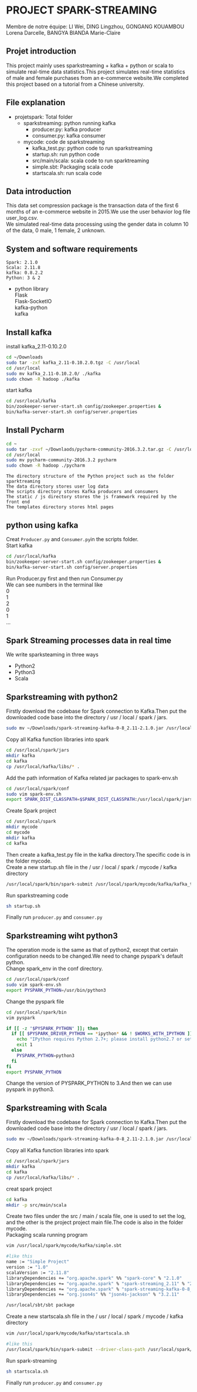 PROJECT SPARK-STREAMING 
===================================================================
Membre de notre équipe: LI Wei, DING Lingzhou, GONGANG KOUAMBOU Lorena Darcelle, BANGYA BIANDA Marie-Claire

Projet introduction
------------------------------------
This project mainly uses sparkstreaming + kafka + python or scala to simulate real-time data statistics.This project simulates real-time statistics of male and female purchases from an e-commerce website.We completed this project based on a tutorial from a Chinese university.

File explanation
-----------------------------------
* projetspark: Total folder
    * sparkstreaming: python running kafka
        * producer.py: kafka producer
        * consumer.py: kafka consumer
    * mycode: code de sparkstreaming
        * kafka_test.py: python code to run sparkstreaming
        * startup.sh: run python code
        * src/main/scala: scala code to run sparktreaming
        * simple.sbt: Packaging scala code
        * startscala.sh: run scala code

Data introduction
--------------------------------------------------
This data set compression package is the transaction data of the first 6 months of an e-commerce website in 2015.We use the user behavior log file user_log.csv.  
We simulated real-time data processing using the gender data in column 10 of the data, 0 male, 1 female, 2 unknown.

System and software requirements
--------------------------------------------------------------------
    Spark: 2.1.0
    Scala: 2.11.8
    kafka: 0.8.2.2
    Python: 3 & 2
* python library  
    Flask<br>
    Flask-SocketIO  
    kafka-python  
    kafka  

Install kafka
-----------------------------------------------
install kafka_2.11-0.10.2.0  
```bash
cd ~/Downloads
sudo tar -zxf kafka_2.11-0.10.2.0.tgz -C /usr/local
cd /usr/local
sudo mv kafka_2.11-0.10.2.0/ ./kafka
sudo chown -R hadoop ./kafka
```
start kafka
```bash
cd /usr/local/kafka
bin/zookeeper-server-start.sh config/zookeeper.properties &
bin/kafka-server-start.sh config/server.properties
```

Install Pycharm
-------------------------------------------------
```bash
cd ~
sudo tar -zxvf ~/Downlaods/pycharm-community-2016.3.2.tar.gz -C /usr/local  
cd /usr/local
sudo mv pycharm-community-2016.3.2 pycharm  
sudo chown -R hadoop ./pycharm 
```
    The directory structure of the Python project such as the folder sparktreaming
    The data directory stores user log data
    The scripts directory stores Kafka producers and consumers
    The static / js directory stores the js framework required by the front end
    The templates directory stores html pages

python using kafka
---------------------------------------------------
Creat `Producer.py` and `Consumer.py`in the scripts folder.  
Start kafka
```bash
cd /usr/local/kafka
bin/zookeeper-server-start.sh config/zookeeper.properties &
bin/kafka-server-start.sh config/server.properties
```
Run Producer.py first and then run Consumer.py  
We can see numbers in the terminal like  
0  
1  
2  
0  
1  
...  

Spark Streaming processes data in real time
---------------------------------------------
We write sparksteaming in three ways  
* Python2
* Python3
* Scala  

Sparkstreaming with python2
-------------------------------------------
Firstly download the codebase for Spark connection to Kafka.Then put the downloaded code base into the directory / usr / local / spark / jars.
```bash
sudo mv ~/Downloads/spark-streaming-kafka-0-8_2.11-2.1.0.jar /usr/local/spark/jars
 ```
 Copy all Kafka function libraries into spark
 ```bash
cd /usr/local/spark/jars
mkdir kafka
cd kafka
cp /usr/local/kafka/libs/* .
```
Add the path information of Kafka related jar packages to spark-env.sh
```bash
cd /usr/local/spark/conf
sudo vim spark-env.sh
export SPARK_DIST_CLASSPATH=$SPARK_DIST_CLASSPATH:/usr/local/spark/jars/kafka/*:/usr/local/kafka/libs/*
```
Create Spark project
```bash
cd /usr/local/spark
mkdir mycode
cd mycode
mkdir kafka
cd kafka
```
Then create a kafka_test.py file in the kafka directory.The specific code is in the folder mycode.  
Create a new startup.sh file in the / usr / local / spark / mycode / kafka directory
```bash
/usr/local/spark/bin/spark-submit /usr/local/spark/mycode/kafka/kafka_test.py 127.0.0.1:2181 1 sex 1
```
Run sparkstreaming code
```bash
sh startup.sh
```
Finally run `producer.py` and `consumer.py`

Sparkstreaming wiht python3
-----------------------------------------------------
The operation mode is the same as that of python2, except that certain configuration needs to be changed.We need to change pyspark's default python.  
Change spark_env in the conf directory.
```bash
cd /usr/local/spark/conf
sudo vim spark-env.sh
export PYSPARK_PYTHON=/usr/bin/python3
```
Change the pyspark file
```bash
cd /usr/local/spark/bin
vim pyspark

if [[ -z "$PYSPARK_PYTHON" ]]; then
  if [[ $PYSPARK_DRIVER_PYTHON == *ipython* && ! $WORKS_WITH_IPYTHON ]]; then
    echo "IPython requires Python 2.7+; please install python2.7 or set PYSPARK_PYTHON" 1>&2
    exit 1
  else
    PYSPARK_PYTHON=python3
  fi
fi
export PYSPARK_PYTHON
```
Change the version of PYSPARK_PYTHON to 3.And then we can use pyspark in python3.

Sparkstreaming with Scala
------------------------------------
Firstly download the codebase for Spark connection to Kafka.Then put the downloaded code base into the directory / usr / local / spark / jars.
```bash
sudo mv ~/Downloads/spark-streaming-kafka-0-8_2.11-2.1.0.jar /usr/local/spark/jars
 ```
 Copy all Kafka function libraries into spark
 ```bash
cd /usr/local/spark/jars
mkdir kafka
cd kafka
cp /usr/local/kafka/libs/* .
```
creat spark project
```bash
cd kafka
mkdir -p src/main/scala
```
Create two files under the src / main / scala file, one is used to set the log, and the other is the project project main file.The code is also in the folder mycode.  
Packaging scala running program
```bash
vim /usr/local/spark/mycode/kafka/simple.sbt

#like this
name := "Simple Project"
version := "1.0"
scalaVersion := "2.11.8"
libraryDependencies += "org.apache.spark" %% "spark-core" % "2.1.0"
libraryDependencies += "org.apache.spark" % "spark-streaming_2.11" % "2.1.0"
libraryDependencies += "org.apache.spark" % "spark-streaming-kafka-0-8_2.11" % "2.1.0"
libraryDependencies += "org.json4s" %% "json4s-jackson" % "3.2.11"

/usr/local/sbt/sbt package
```
Create a new startscala.sh file in the / usr / local / spark / mycode / kafka directory
```bash
vim /usr/local/spark/mycode/kafka/startscala.sh

#like this
/usr/local/spark/bin/spark-submit --driver-class-path /usr/local/spark/jars/*:/usr/local/spark/jars/kafka/* --class "org.apache.spark.examples.streaming.KafkaWordCount" /usr/local/spark/mycode/kafka/target/scala-2.11/simple-project_2.11-1.0.jar 127.0.0.1:2181 1 sex 1

```
Run spark-streaming
```bash
sh startscala.sh
```
Finally run `producer.py` and `consumer.py`


